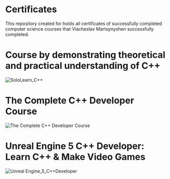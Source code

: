 # Certificates
This repository created for holds all certificates of successfully completed computer science courses that Viacheslav Martsynyshen successfully completed.

#  Course by demonstrating theoretical and practical understanding of C++
![SoloLearn_C++](https://github.com/ViacheslavM653/Certificates/assets/106179360/9def2d50-17c8-42a5-8fdd-0f0489533225)

# The Complete C++ Developer Course
![The Complete C++ Developer Course](https://github.com/ViacheslavM653/Certificates/assets/106179360/bf4224b8-ccc7-485b-9654-46a60ce0091e)

# Unreal Engine 5 C++ Developer: Learn C++ & Make Video Games

![Unreal Engine_5_C++Developer](https://github.com/ViacheslavM653/Certificates/assets/106179360/8ea90580-1458-4606-83d1-ab8b899a8e3c)
